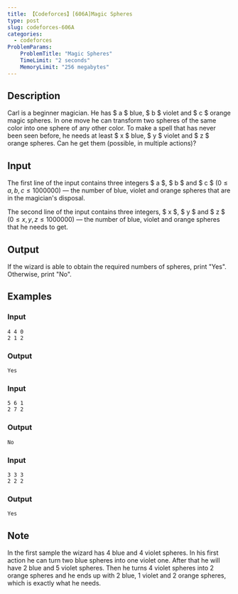 ```yaml
---
title: 【Codeforces】[606A]Magic Spheres
type: post
slug: codeforces-606A
categories:
  - codeforces
ProblemParams:
    ProblemTitle: "Magic Spheres"
    TimeLimit: "2 seconds"
    MemoryLimit: "256 megabytes"
---
```


## Description

Carl is a beginner magician. He has $ a $ blue, $ b $ violet and $ c $ orange magic spheres. In one move he can transform two spheres of the same color into one sphere of any other color. To make a spell that has never been seen before, he needs at least $ x $ blue, $ y $ violet and $ z $ orange spheres. Can he get them (possible, in multiple actions)?

## Input

The first line of the input contains three integers $ a $, $ b $ and $ c $ ($0 ≤  a ,  b ,  c  ≤ 1 000 000$) — the number of blue, violet and orange spheres that are in the magician's disposal.

The second line of the input contains three integers, $ x $, $ y $ and $ z $ ($0 ≤  x ,  y ,  z  ≤ 1 000 000$) — the number of blue, violet and orange spheres that he needs to get.

## Output

If the wizard is able to obtain the required numbers of spheres, print "Yes". Otherwise, print "No".

## Examples

### Input

```
4 4 0
2 1 2

```

### Output

```
Yes

```

### Input

```
5 6 1
2 7 2

```

### Output

```
No

```

### Input

```
3 3 3
2 2 2

```

### Output

```
Yes

```

## Note

In the first sample the wizard has 4 blue and 4 violet spheres. In his first action he can turn two blue spheres into one violet one. After that he will have 2 blue and 5 violet spheres. Then he turns 4 violet spheres into 2 orange spheres and he ends up with 2 blue, 1 violet and 2 orange spheres, which is exactly what he needs.
